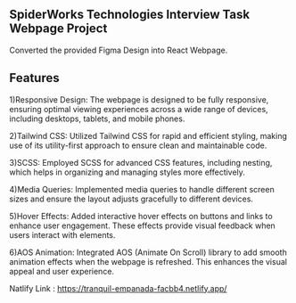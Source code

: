 SpiderWorks Technologies Interview Task Webpage Project
-------------------------------------------------------

Converted the provided Figma Design into React Webpage.


Features
-------------------------------------------
1)Responsive Design: The webpage is designed to be fully responsive, ensuring optimal viewing experiences across a wide range of devices, including desktops, tablets, and mobile phones.

2)Tailwind CSS:  Utilized Tailwind CSS for rapid and efficient styling, making use of its utility-first approach to ensure clean and maintainable code.

3)SCSS:  Employed SCSS for advanced CSS features, including nesting, which helps in organizing and managing styles more effectively.

4)Media Queries:  Implemented media queries to handle different screen sizes and ensure the layout adjusts gracefully to different devices.

5)Hover Effects:  Added interactive hover effects on buttons and links to enhance user engagement. These effects provide visual feedback when users interact with elements.

6)AOS Animation:  Integrated AOS (Animate On Scroll) library to add smooth animation effects when the webpage is refreshed. This enhances the visual appeal and user experience.



Natlify Link : https://tranquil-empanada-facbb4.netlify.app/